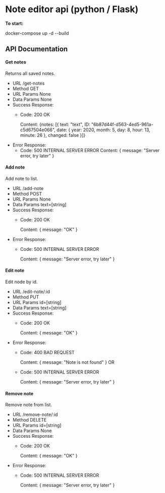 # Note editor api (python / Flask)

**To start:**

docker-compose up -d --build

## API Documentation

#### Get notes

Returns all saved notes.

- URL
  /get-notes
- Method
  GET
- URL Params
  None
- Data Params
  None
- Success Response:
  - Code: 200 OK
  
    Content: {notes: [{
    text: "text",
    ID: "6b87d44f-d563-4ed5-961a-c5d67504e066",
    date: {
    year: 2020,
    month: 5,
    day: 8,
    hour: 13,
    minute: 26
    },
    changed: false
    }]}
- Error Response:
  - Code: 500 INTERNAL SERVER ERROR
    Content: { message: "Server error, try later" }

#### Add note

Add note to list.

- URL
  /add-note
- Method
  POST
- URL Params
  None
- Data Params
  text=[string]
- Success Response:
  - Code: 200 OK
  
    Content: { message: "OK" }
- Error Response:
  - Code: 500 INTERNAL SERVER ERROR
  
    Content: { message: "Server error, try later" }

#### Edit note

Edit node by id.

- URL
  /edit-note/:id
- Method
  PUT
- URL Params
  id=[string]
- Data Params
  text=[string]
- Success Response:
  - Code: 200 OK
  
    Content: { message: "OK" }
- Error Response:
  - Code: 400 BAD REQUEST
  
    Content: { message: "Note is not found" }
    OR
  - Code: 500 INTERNAL SERVER ERROR
  
    Content: { message: "Server error, try later" }

#### Remove note

Remove note from list.

- URL
  /remove-note/:id
- Method
  DELETE
- URL Params
  id=[string]
- Data Params
  None
- Success Response:
  - Code: 200 OK
  
    Content: { message: "OK" }
- Error Response:
  - Code: 500 INTERNAL SERVER ERROR
  
    Content: { message: "Server error, try later" }
